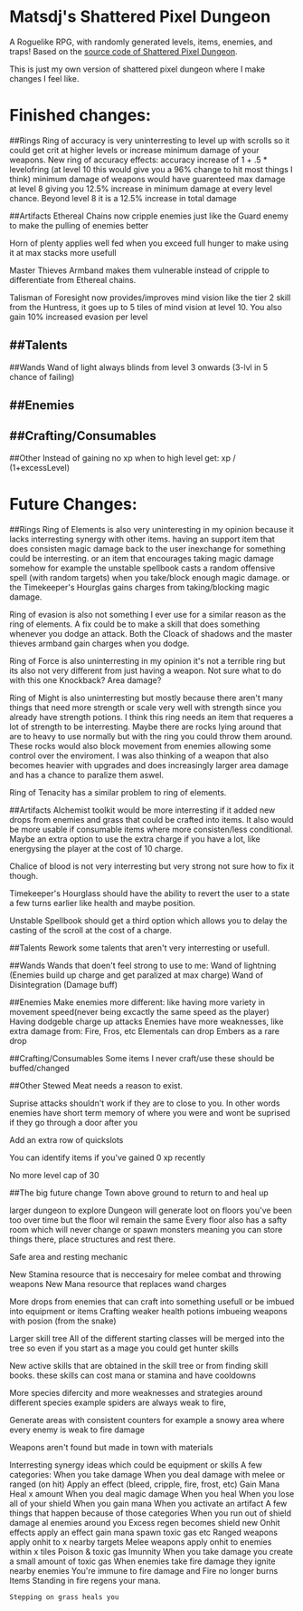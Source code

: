 # Matsdj's Shattered Pixel Dungeon

A Roguelike RPG, with randomly generated levels, items, enemies, and traps! Based on the [source code of Shattered Pixel Dungeon](https://github.com/00-Evan/shattered-pixel-dungeon).

This is just my own version of shattered pixel dungeon where I make changes I feel like.

# Finished changes:
##Rings
Ring of accuracy is very uninterresting to level up with scrolls so it could get crit at higher levels or increase minimum damage of your weapons.
New ring of accuracy effects:
accuracy increase of 1 + .5 * levelofring (at level 10 this would give you a 96% change to hit most things I think)
minimum damage of weapons would have guarenteed max damage at level 8 giving you 12.5% increase in minimum damage at every level
chance. Beyond level 8 it is a 12.5% increase in total damage

##Artifacts
Ethereal Chains now cripple enemies just like the Guard enemy to make the pulling of enemies better

Horn of plenty applies well fed when you exceed full hunger to make using it at max stacks more usefull

Master Thieves Armband makes them vulnerable instead of cripple to differentiate from Ethereal chains.

Talisman of Foresight now provides/improves mind vision like the tier 2 skill from the Huntress, it goes up to 5 tiles of mind vision at level 10. You also gain 10% increased evasion per level

##Talents
-

##Wands
Wand of light always blinds from level 3 onwards (3-lvl in 5 chance of failing)

##Enemies
-

##Crafting/Consumables
-

##Other
Instead of gaining no xp when to high level get: xp / (1+excessLevel)

# Future Changes:
##Rings
Ring of Elements is also very uninteresting in my opinion because it lacks interresting synergy with other items. having an support item that does consisten magic damage back to the user inexchange for something could be interresting. or an item that encourages taking magic damage somehow for example the unstable spellbook casts a random offensive spell (with random targets) when you take/block enough magic damage. or the Timekeeper's Hourglas gains charges from taking/blocking magic damage.

Ring of evasion is also not something I ever use for a similar reason as the ring of elements. A fix could be to make a skill that does something whenever you dodge an attack.
	Both the Cloack of shadows and the master thieves armband gain charges when you dodge.

Ring of Force is also uninterresting in my opinion it's not a terrible ring but its also not very different from just having a weapon. Not sure what to do with this one
	Knockback?
	Area damage?

Ring of Might is also uninterresting but mostly because there aren't many things that need more strength or scale very well with strength since you already have strength potions. I think this ring needs an item that requeres a lot of strength to be interresting. Maybe there are rocks lying around that are to heavy to use normally but with the ring you could throw them around. These rocks would also block movement from enemies allowing some control over the enviroment. I was also thinking of a weapon that also becomes heavier with upgrades and does increasingly larger area damage and has a chance to paralize them aswel.

Ring of Tenacity has a similar problem to ring of elements.

##Artifacts
Alchemist toolkit would be more interresting if it added new drops from enemies and grass that could be crafted into items. It also would be more usable if consumable items where more consisten/less conditional. Maybe an extra option to use the extra charge if you have a lot, like energysing the player at the cost of 10 charge.

Chalice of blood is not very interresting but very strong not sure how to fix it though.

Timekeeper's Hourglass should have the ability to revert the user to a state a few turns earlier like health and maybe position.

Unstable Spellbook should get a third option which allows you to delay the casting of the scroll at the cost of a charge.

##Talents
Rework some talents that aren't very interresting or usefull.

##Wands
Wands that doen't feel strong to use to me:
	Wand of lightning (Enemies build up charge and get paralized at max charge)
	Wand of Disintegration (Damage buff)

##Enemies
Make enemies more different:
	like having more variety in movement speed(never being excactly the same speed as the player)
	Having dodgeble charge up attacks
	Enemies have more weaknesses, like extra damage from: Fire, Fros, etc
Elementals can drop Embers as a rare drop

##Crafting/Consumables
Some items I never craft/use these should be buffed/changed

##Other
Stewed Meat needs a reason to exist.

Suprise attacks shouldn't work if they are to close to you. In other words enemies have short term memory of where you were and wont be suprised if they go through a door after you

Add an extra row of quickslots

You can identify items if you've gained 0 xp recently

No more level cap of 30

##The big future change
Town above ground to return to and heal up

larger dungeon to explore
Dungeon will generate loot on floors you've been too over time but the floor wil remain the same
Every floor also has a safty room which will never change or spawn monsters meaning you can store things there, place structures and rest there.

Safe area and resting mechanic

New Stamina resource that is neccesairy for melee combat and throwing weapons
New Mana resource that replaces wand charges

More drops from enemies that can craft into something usefull or be imbued into equipment or items
	Crafting weaker health potions
	imbueing weapons with posion (from the snake)

Larger skill tree
	All of the different starting classes will be merged into the tree so even if you start as a mage you could get hunter skills

New active skills that are obtained in the skill tree or from finding skill books. these skills can cost mana or stamina and have cooldowns

More species difercity and more weaknesses and strategies around different species
	example spiders are always weak to fire, 
	
Generate areas with consistent counters for example a snowy area where every enemy is weak to fire damage

Weapons aren't found but made in town with materials

Interresting synergy ideas which could be equipment or skills
	A few categories:
		When you take damage
		When you deal damage with melee or ranged (on hit)
			Apply an effect (bleed, cripple, fire, frost, etc)
			Gain Mana
			Heal x amount
		When you deal magic damage
		When you heal
		When you lose all of your shield
		When you gain mana
		When you activate an artifact
	A few things that happen because of those categories
	When you run out of shield damage al enemies around you
	Excess regen becomes shield
	new Onhit effects
		apply an effect 
		gain mana
		spawn toxic gas
		etc
	Ranged weapons apply onhit to x nearby targets
	Melee weapons apply onhit to enemies within x tiles
	Poison & toxic gas Imunnity
	When you take damage you create a small amount of toxic gas
	When enemies take fire damage they ignite nearby enemies
	You're immune to fire damage and Fire no longer burns Items
	Standing in fire regens your mana.
	
	Stepping on grass heals you
	
